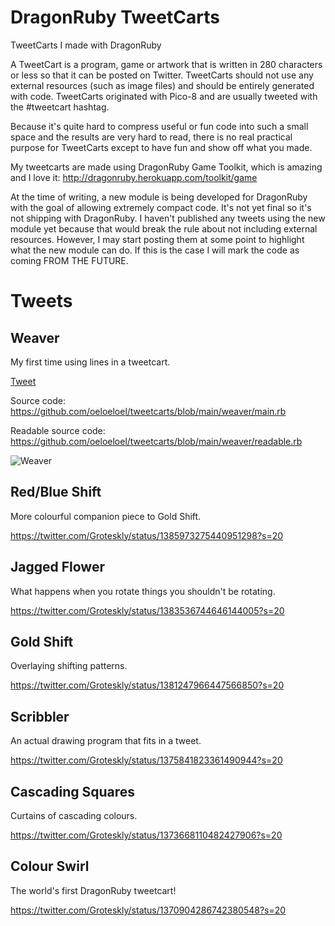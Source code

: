 # DragonRuby TweetCarts
TweetCarts I made with DragonRuby

A TweetCart is a program, game or artwork that is written in 280 characters or less so that it can be posted on Twitter. TweetCarts should not use any external resources (such as image files) and should be entirely generated with code. TweetCarts originated with Pico-8 and are usually tweeted with the #tweetcart hashtag.

Because it's quite hard to compress useful or fun code into such a small space and the results are very hard to read, there is no real practical purpose for TweetCarts except to have fun and show off what you made.

My tweetcarts are made using DragonRuby Game Toolkit, which is amazing and I love it: http://dragonruby.herokuapp.com/toolkit/game

At the time of writing, a new module is being developed for DragonRuby with the goal of allowing extremely compact code. It's not yet final so it's not shipping with DragonRuby. I haven't published any tweets using the new module yet because that would break the rule about not including external resources. However, I may start posting them at some point to highlight what the new module can do. If this is the case I will mark the code as coming FROM THE FUTURE.

# Tweets

## Weaver
My first time using lines in a tweetcart.

[Tweet](https://twitter.com/Groteskly/status/1388909952895488000)

Source code: https://github.com/oeloeloel/tweetcarts/blob/main/weaver/main.rb

Readable source code: https://github.com/oeloeloel/tweetcarts/blob/main/weaver/readable.rb

![Weaver](https://github.com/oeloeloel/tweetcarts/blob/main/weaver/weaver20fps.gif)

## Red/Blue Shift
More colourful companion piece to Gold Shift.

https://twitter.com/Groteskly/status/1385973275440951298?s=20

## Jagged Flower
What happens when you rotate things you shouldn't be rotating.

https://twitter.com/Groteskly/status/1383536744646144005?s=20

## Gold Shift
Overlaying shifting patterns.

https://twitter.com/Groteskly/status/1381247966447566850?s=20

## Scribbler
An actual drawing program that fits in a tweet.

https://twitter.com/Groteskly/status/1375841823361490944?s=20

## Cascading Squares
Curtains of cascading colours.

https://twitter.com/Groteskly/status/1373668110482427906?s=20

## Colour Swirl
The world's first DragonRuby tweetcart!

https://twitter.com/Groteskly/status/1370904286742380548?s=20
